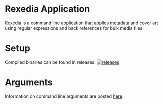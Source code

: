 # Rexedia Application

Rexedia is a command line application that applies metadata and cover art using regular expressions and back references for bulk media files.

# Setup

Compiled binaries can be found in releases.
[![releases](https://img.shields.io/github/v/release/Ktt-Development/rexedia)](https://github.com/Ktt-Development/rexedia/releases)

# Arguments

Information on command line arguments are posted [here](/rexedia/arguments).
